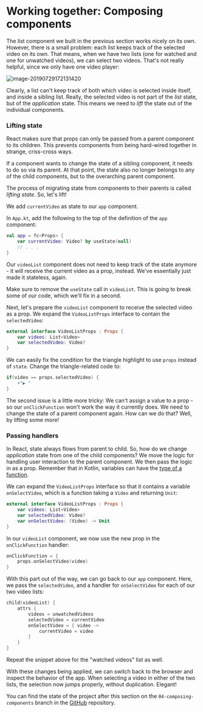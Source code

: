 # Working together: Composing components

The list component we built in the previous section works nicely on its own.
However, there is a small problem: each list keeps track of the selected video on its own.
That means, when we have two lists (one for watched and one for unwatched videos), we can select two videos.
That's not really helpful, since we only have one video player:

![image-20190729172131420](./assets/image-20190729172131420.png)

Clearly, a list can't keep track of both which video is selected inside itself, and inside a sibling list.
Really, the selected video is not part of the _list_ state, but of the _application_ state.
This means we need to *lift* the state out of the individual components.

### Lifting state

React makes sure that props can only be passed from a parent component to its children.
This prevents components from being hard-wired together in strange, criss-cross ways.

If a component wants to change the state of a sibling component, it needs to do so via its parent.
At that point, the state also no longer belongs to any of the child components, but to the overarching parent component.

The process of migrating state from components to their parents is called *lifting state*. So, let's lift!

We add `currentVideo` as state to our `app` component. 

In `App.kt`, add the following to the top of the definition of the `app` component:

```kotlin
val app = fc<Props> {
    var currentVideo: Video? by useState(null)
    // . . .
}
```

Our `videoList` component does not need to keep track of the state anymore -
it will receive the current video as a prop, instead.
We've essentially just made it stateless, again.

Make sure to remove the `useState` call in `videoList`.
This is going to break some of our code, which we'll fix in a second.

Next, let's prepare the `videoList` component to receive the selected video as a prop. 
We expand the `VideoListProps` interface to contain the `selectedVideo`:

```kotlin
external interface VideoListProps : Props {
    var videos: List<Video>
    var selectedVideo: Video?
}
```

We can easily fix the condition for the triangle highlight to use `props` instead of `state`.
Change the triangle-related code to:

```kotlin
if(video == props.selectedVideo) {
    +"▶ "
}
```

The second issue is a little more tricky: We can't assign a value to a prop -
so our `onClickFunction` won't work the way it currently does.
We need to change the state of a parent component again.
How can we do that?
Well, by lifting some more!

### Passing handlers

In React, state always flows from parent to child.
So, how do we change _application_ state from one of the child components?
We move the logic for handling user interaction to the parent component.
We then pass the logic in as a prop. Remember that in Kotlin, variables can have the [type of a function](https://kotlinlang.org/docs/reference/lambdas.html#function-types).

We can expand the `VideoListProps` interface so that it contains a variable `onSelectVideo`,
which is a function taking a `Video` and returning `Unit`:

```kotlin
external interface VideoListProps : Props {
    var videos: List<Video>
    var selectedVideo: Video?
    var onSelectVideo: (Video) -> Unit
}
```

In our `videoList` component, we now use the new prop in the `onClickFunction` handler:

```kotlin
onClickFunction = {
    props.onSelectVideo(video)
}
```

With this part out of the way, we can go back to our `app` component.
Here, we pass the `selectedVideo`, and a handler for `onSelectVideo` for each of our two video lists:

```kotlin
child(videoList) {
    attrs {
        videos = unwatchedVideos
        selectedVideo = currentVideo
        onSelectVideo = { video ->
            currentVideo = video
        }
    }
}
```

Repeat the snippet above for the "watched videos" list as well.

With these changes being applied, we can switch back to the browser and inspect the behavior of the app.
When selecting a video in either of the two lists, the selection now jumps properly, without duplication.
Elegant!

You can find the state of the project after this section on the `04-composing-components` branch in the [GitHub](https://github.com/kotlin-hands-on/web-app-react-kotlin-js-gradle/tree/04-composing-components) repository.
